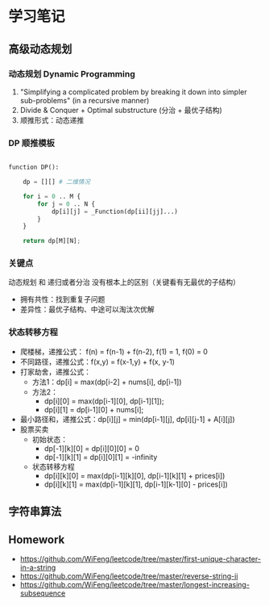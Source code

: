 # 学习笔记

## 高级动态规划

### 动态规划 Dynamic Programming

1. "Simplifying a complicated problem by breaking it down into simpler sub-problems" (in a recursive manner)
2. Divide & Conquer + Optimal substructure (分治 + 最优子结构)
3. 顺推形式：动态递推

### DP 顺推模板

```python

function DP():

    dp = [][] # 二维情况

    for i = 0 .. M {
        for j = 0 .. N {
            dp[i][j] = _Function(dp[ii][jj]...)
        }
    }

    return dp[M][N];

```

### 关键点

动态规划 和 递归或者分治 没有根本上的区别（关键看有无最优的子结构）

* 拥有共性：找到重复子问题
* 差异性：最优子结构、中途可以淘汰次优解
  
### 状态转移方程

* 爬楼梯，递推公式： f(n) = f(n-1) + f(n-2), f(1) = 1, f(0) = 0
* 不同路径，递推公式：f(x,y) = f(x-1,y) + f(x, y-1)
* 打家劫舍，递推公式：
  * 方法1：dp[i] = max(dp[i-2] + nums[i], dp[i-1])
  * 方法2：
    * dp[i][0] = max(dp[i-1][0], dp[i-1][1]);
    * dp[i][1] = dp[i-1][0] + nums[i];
* 最小路径和，递推公式：dp[i][j] = min(dp[i-1][j], dp[i][j-1] + A[i][j])
* 股票买卖
  * 初始状态：
    * dp[-1][k][0] = dp[i][0][0] = 0
    * dp[-1][k][1] = dp[i][0][1] = -infinity
  * 状态转移方程
    * dp[i][k][0] = max(dp[i-1][k][0], dp[i-1][k][1] + prices[i])
    * dp[i][k][1] = max(dp[i-1][k][1], dp[i-1][k-1][0] - prices[i])

## 字符串算法

## Homework

* https://github.com/WiFeng/leetcode/tree/master/first-unique-character-in-a-string
* https://github.com/WiFeng/leetcode/tree/master/reverse-string-ii
* https://github.com/WiFeng/leetcode/tree/master/longest-increasing-subsequence
